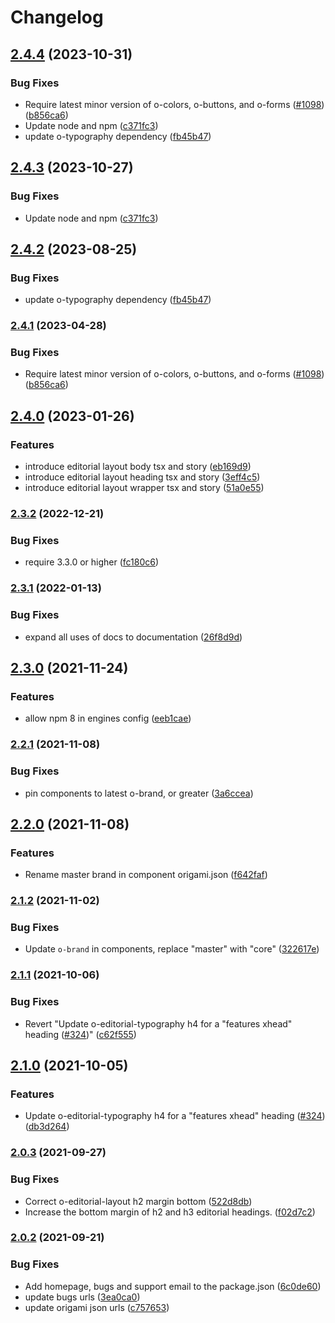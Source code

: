 # Changelog

## [2.4.4](https://github.com/Financial-Times/origami/compare/o-editorial-layout-v2.4.3...o-editorial-layout-v2.4.4) (2023-10-31)


### Bug Fixes

* Require latest minor version of o-colors, o-buttons, and o-forms ([#1098](https://github.com/Financial-Times/origami/issues/1098)) ([b856ca6](https://github.com/Financial-Times/origami/commit/b856ca66c9ec555f3c70833ffa35cb05cd19841f))
* Update node and npm ([c371fc3](https://github.com/Financial-Times/origami/commit/c371fc3f7f2d66266dbca95862ecef3ddeb1f339))
* update o-typography dependency  ([fb45b47](https://github.com/Financial-Times/origami/commit/fb45b47274241ea828f7dd50233441a76a215a51))

## [2.4.3](https://github.com/Financial-Times/origami/compare/o-editorial-layout-v2.4.2...o-editorial-layout-v2.4.3) (2023-10-27)


### Bug Fixes

* Update node and npm ([c371fc3](https://github.com/Financial-Times/origami/commit/c371fc3f7f2d66266dbca95862ecef3ddeb1f339))

## [2.4.2](https://github.com/Financial-Times/origami/compare/o-editorial-layout-v2.4.1...o-editorial-layout-v2.4.2) (2023-08-25)


### Bug Fixes

* update o-typography dependency  ([fb45b47](https://github.com/Financial-Times/origami/commit/fb45b47274241ea828f7dd50233441a76a215a51))

### [2.4.1](https://www.github.com/Financial-Times/origami/compare/o-editorial-layout-v2.4.0...o-editorial-layout-v2.4.1) (2023-04-28)


### Bug Fixes

* Require latest minor version of o-colors, o-buttons, and o-forms ([#1098](https://www.github.com/Financial-Times/origami/issues/1098)) ([b856ca6](https://www.github.com/Financial-Times/origami/commit/b856ca66c9ec555f3c70833ffa35cb05cd19841f))

## [2.4.0](https://www.github.com/Financial-Times/origami/compare/o-editorial-layout-v2.3.2...o-editorial-layout-v2.4.0) (2023-01-26)


### Features

* introduce editorial layout body tsx and story ([eb169d9](https://www.github.com/Financial-Times/origami/commit/eb169d9cf39b563cc7fcd5cde80a6e4de79a8e86))
* introduce editorial layout heading tsx and story ([3eff4c5](https://www.github.com/Financial-Times/origami/commit/3eff4c55349d177ddc37b5045add8418a4ca5661))
* introduce editorial layout wrapper tsx and story ([51a0e55](https://www.github.com/Financial-Times/origami/commit/51a0e5504447c3aac7099273cfa0272568eb1467))

### [2.3.2](https://www.github.com/Financial-Times/origami/compare/o-editorial-layout-v2.3.1...o-editorial-layout-v2.3.2) (2022-12-21)


### Bug Fixes

* require 3.3.0 or higher ([fc180c6](https://www.github.com/Financial-Times/origami/commit/fc180c619755daa1b7bfe65509f354cf0de113bf))

### [2.3.1](https://www.github.com/Financial-Times/origami/compare/o-editorial-layout-v2.3.0...o-editorial-layout-v2.3.1) (2022-01-13)


### Bug Fixes

* expand all uses of docs to documentation ([26f8d9d](https://www.github.com/Financial-Times/origami/commit/26f8d9d8cbbe3e78902d8c3951b37e08150a77bd))

## [2.3.0](https://www.github.com/Financial-Times/origami/compare/o-editorial-layout-v2.2.1...o-editorial-layout-v2.3.0) (2021-11-24)


### Features

* allow npm 8 in engines config ([eeb1cae](https://www.github.com/Financial-Times/origami/commit/eeb1cae6e7f0379e647f2b41240b1f294997d528))

### [2.2.1](https://www.github.com/Financial-Times/origami/compare/o-editorial-layout-v2.2.0...o-editorial-layout-v2.2.1) (2021-11-08)


### Bug Fixes

* pin components to latest o-brand, or greater ([3a6ccea](https://www.github.com/Financial-Times/origami/commit/3a6ccea1e838e4a2003322ca1f855d0b87b26b60))

## [2.2.0](https://www.github.com/Financial-Times/origami/compare/o-editorial-layout-v2.1.2...o-editorial-layout-v2.2.0) (2021-11-08)


### Features

* Rename master brand in component origami.json ([f642faf](https://www.github.com/Financial-Times/origami/commit/f642faf0574d84ea8185b56e6090c8015def27e6))

### [2.1.2](https://www.github.com/Financial-Times/origami/compare/o-editorial-layout-v2.1.1...o-editorial-layout-v2.1.2) (2021-11-02)


### Bug Fixes

* Update `o-brand` in components, replace "master" with "core" ([322617e](https://www.github.com/Financial-Times/origami/commit/322617ea80f30a6825d9c36872e05574b871ea82))

### [2.1.1](https://www.github.com/Financial-Times/origami/compare/o-editorial-layout-v2.1.0...o-editorial-layout-v2.1.1) (2021-10-06)


### Bug Fixes

* Revert "Update o-editorial-typography h4 for a "features xhead" heading ([#324](https://www.github.com/Financial-Times/origami/issues/324))" ([c62f555](https://www.github.com/Financial-Times/origami/commit/c62f555a018d6189bb73cb9d6de1691b2392ba79))

## [2.1.0](https://www.github.com/Financial-Times/origami/compare/o-editorial-layout-v2.0.3...o-editorial-layout-v2.1.0) (2021-10-05)


### Features

* Update o-editorial-typography h4 for a "features xhead" heading ([#324](https://www.github.com/Financial-Times/origami/issues/324)) ([db3d264](https://www.github.com/Financial-Times/origami/commit/db3d264f444526ed9d67eaf535e70386a92ea95e))

### [2.0.3](https://www.github.com/Financial-Times/origami/compare/o-editorial-layout-v2.0.2...o-editorial-layout-v2.0.3) (2021-09-27)


### Bug Fixes

* Correct o-editorial-layout h2 margin bottom ([522d8db](https://www.github.com/Financial-Times/origami/commit/522d8db0783ac5edc50c1c3cc8ebfe392c845fbc))
* Increase the bottom margin of h2 and h3 editorial headings. ([f02d7c2](https://www.github.com/Financial-Times/origami/commit/f02d7c20ea26307fc8cb1d63ef3257803ceb010a))

### [2.0.2](https://www.github.com/Financial-Times/origami/compare/o-editorial-layout-v2.0.1...o-editorial-layout-v2.0.2) (2021-09-21)


### Bug Fixes

* Add homepage, bugs and support email to the package.json ([6c0de60](https://www.github.com/Financial-Times/origami/commit/6c0de60ebd6e64c4dd16d000fcc6b79412ce30f4))
* update bugs urls ([3ea0ca0](https://www.github.com/Financial-Times/origami/commit/3ea0ca03bcb6e55142a77387ad0fff5ddf056d44))
* update origami json urls ([c757653](https://www.github.com/Financial-Times/origami/commit/c7576532b5a14f0462d5346dfb63238be025602e))

